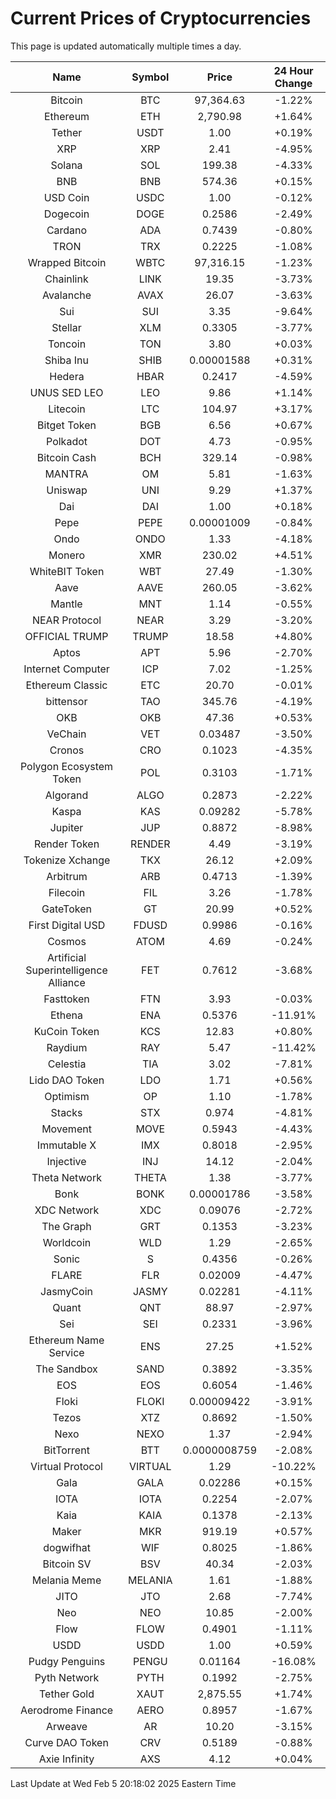 # Current Prices of Cryptocurrencies
This page is updated automatically multiple times a day.

| Name | Symbol | Price | 24 Hour Change |
| :---: |:---:| :---: | :---: |
| Bitcoin | BTC | 97,364.63 | -1.22% |
| Ethereum | ETH | 2,790.98 | +1.64% |
| Tether | USDT | 1.00 | +0.19% |
| XRP | XRP | 2.41 | -4.95% |
| Solana | SOL | 199.38 | -4.33% |
| BNB | BNB | 574.36 | +0.15% |
| USD Coin | USDC | 1.00 | -0.12% |
| Dogecoin | DOGE | 0.2586 | -2.49% |
| Cardano | ADA | 0.7439 | -0.80% |
| TRON | TRX | 0.2225 | -1.08% |
| Wrapped Bitcoin | WBTC | 97,316.15 | -1.23% |
| Chainlink | LINK | 19.35 | -3.73% |
| Avalanche | AVAX | 26.07 | -3.63% |
| Sui | SUI | 3.35 | -9.64% |
| Stellar | XLM | 0.3305 | -3.77% |
| Toncoin | TON | 3.80 | +0.03% |
| Shiba Inu | SHIB | 0.00001588 | +0.31% |
| Hedera | HBAR | 0.2417 | -4.59% |
| UNUS SED LEO | LEO | 9.86 | +1.14% |
| Litecoin | LTC | 104.97 | +3.17% |
| Bitget Token | BGB | 6.56 | +0.67% |
| Polkadot | DOT | 4.73 | -0.95% |
| Bitcoin Cash | BCH | 329.14 | -0.98% |
| MANTRA | OM | 5.81 | -1.63% |
| Uniswap | UNI | 9.29 | +1.37% |
| Dai | DAI | 1.00 | +0.18% |
| Pepe | PEPE | 0.00001009 | -0.84% |
| Ondo | ONDO | 1.33 | -4.18% |
| Monero | XMR | 230.02 | +4.51% |
| WhiteBIT Token | WBT | 27.49 | -1.30% |
| Aave | AAVE | 260.05 | -3.62% |
| Mantle | MNT | 1.14 | -0.55% |
| NEAR Protocol | NEAR | 3.29 | -3.20% |
| OFFICIAL TRUMP | TRUMP | 18.58 | +4.80% |
| Aptos | APT | 5.96 | -2.70% |
| Internet Computer | ICP | 7.02 | -1.25% |
| Ethereum Classic | ETC | 20.70 | -0.01% |
| bittensor | TAO | 345.76 | -4.19% |
| OKB | OKB | 47.36 | +0.53% |
| VeChain | VET | 0.03487 | -3.50% |
| Cronos | CRO | 0.1023 | -4.35% |
| Polygon Ecosystem Token | POL | 0.3103 | -1.71% |
| Algorand | ALGO | 0.2873 | -2.22% |
| Kaspa | KAS | 0.09282 | -5.78% |
| Jupiter | JUP | 0.8872 | -8.98% |
| Render Token | RENDER | 4.49 | -3.19% |
| Tokenize Xchange | TKX | 26.12 | +2.09% |
| Arbitrum | ARB | 0.4713 | -1.39% |
| Filecoin | FIL | 3.26 | -1.78% |
| GateToken | GT | 20.99 | +0.52% |
| First Digital USD | FDUSD | 0.9986 | -0.16% |
| Cosmos | ATOM | 4.69 | -0.24% |
| Artificial Superintelligence Alliance | FET | 0.7612 | -3.68% |
| Fasttoken | FTN | 3.93 | -0.03% |
| Ethena | ENA | 0.5376 | -11.91% |
| KuCoin Token | KCS | 12.83 | +0.80% |
| Raydium | RAY | 5.47 | -11.42% |
| Celestia | TIA | 3.02 | -7.81% |
| Lido DAO Token | LDO | 1.71 | +0.56% |
| Optimism | OP | 1.10 | -1.78% |
| Stacks | STX | 0.974 | -4.81% |
| Movement | MOVE | 0.5943 | -4.43% |
| Immutable X | IMX | 0.8018 | -2.95% |
| Injective | INJ | 14.12 | -2.04% |
| Theta Network | THETA | 1.38 | -3.77% |
| Bonk | BONK | 0.00001786 | -3.58% |
| XDC Network | XDC | 0.09076 | -2.72% |
| The Graph | GRT | 0.1353 | -3.23% |
| Worldcoin | WLD | 1.29 | -2.65% |
| Sonic | S | 0.4356 | -0.26% |
| FLARE | FLR | 0.02009 | -4.47% |
| JasmyCoin | JASMY | 0.02281 | -4.11% |
| Quant | QNT | 88.97 | -2.97% |
| Sei | SEI | 0.2331 | -3.96% |
| Ethereum Name Service | ENS | 27.25 | +1.52% |
| The Sandbox | SAND | 0.3892 | -3.35% |
| EOS | EOS | 0.6054 | -1.46% |
| Floki | FLOKI | 0.00009422 | -3.91% |
| Tezos | XTZ | 0.8692 | -1.50% |
| Nexo | NEXO | 1.37 | -2.94% |
| BitTorrent | BTT | 0.0000008759 | -2.08% |
| Virtual Protocol | VIRTUAL | 1.29 | -10.22% |
| Gala | GALA | 0.02286 | +0.15% |
| IOTA | IOTA | 0.2254 | -2.07% |
| Kaia | KAIA | 0.1378 | -2.13% |
| Maker | MKR | 919.19 | +0.57% |
| dogwifhat | WIF | 0.8025 | -1.86% |
| Bitcoin SV | BSV | 40.34 | -2.03% |
| Melania Meme | MELANIA | 1.61 | -1.88% |
| JITO | JTO | 2.68 | -7.74% |
| Neo | NEO | 10.85 | -2.00% |
| Flow | FLOW | 0.4901 | -1.11% |
| USDD | USDD | 1.00 | +0.59% |
| Pudgy Penguins | PENGU | 0.01164 | -16.08% |
| Pyth Network | PYTH | 0.1992 | -2.75% |
| Tether Gold | XAUT | 2,875.55 | +1.74% |
| Aerodrome Finance | AERO | 0.8957 | -1.67% |
| Arweave | AR | 10.20 | -3.15% |
| Curve DAO Token | CRV | 0.5189 | -0.88% |
| Axie Infinity | AXS | 4.12 | +0.04% |

Last Update at Wed Feb  5 20:18:02 2025 Eastern Time